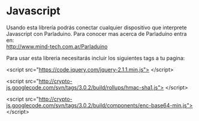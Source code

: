 # Javascript
Usando esta librería podrás conectar cualquier dispositivo que interprete Javascript con Parladuino. 
Para conocer mas acerca de Parladuino entra en:  
http://www.mind-tech.com.ar/Parladuino

Para usar esta libreria necesitarás incluir los siguientes tags a tu pagina:

\<script src="https://code.jquery.com/jquery-2.1.1.min.js">
\</script>

\<script src="http://crypto-js.googlecode.com/svn/tags/3.0.2/build/rollups/hmac-sha1.js">
\</script>

\<script src="http://crypto-js.googlecode.com/svn/tags/3.0.2/build/components/enc-base64-min.js">
\</script>
